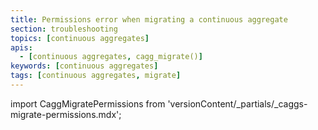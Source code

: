 ```yaml
---
title: Permissions error when migrating a continuous aggregate
section: troubleshooting
topics: [continuous aggregates]
apis:
  - [continuous aggregates, cagg_migrate()]
keywords: [continuous aggregates]
tags: [continuous aggregates, migrate]
---
```


import CaggMigratePermissions from 'versionContent/_partials/_caggs-migrate-permissions.mdx';

<!---
* Use this format for writing troubleshooting sections:
 - Cause: What causes the problem?
 - Consequence: What does the user see when they hit this problem?
 - Fix/Workaround: What can the user do to fix or work around the problem? Provide a "Resolving" Procedure if required.
 - Result: When the user applies the fix, what is the result when the same action is applied?
* Copy this comment at the top of every troubleshooting page
-->

<CaggMigratePermissions />
